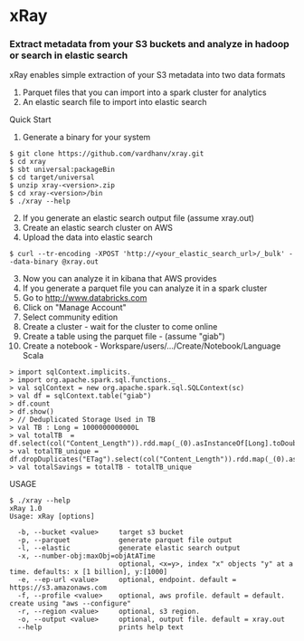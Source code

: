#  xRay 
### Extract metadata from your S3 buckets and analyze in hadoop or search in elastic search


xRay enables simple extraction of your S3 metadata into two data formats
1. Parquet files that you can import into a spark cluster for analytics
2. An elastic search file to import into elastic search 

Quick Start

1. Generate a binary for your system 
```
$ git clone https://github.com/vardhanv/xray.git
$ cd xray
$ sbt universal:packageBin
$ cd target/universal
$ unzip xray-<version>.zip
$ cd xray-<version>/bin
$ ./xray --help
```

2. If you generate an elastic search output file (assume xray.out)
  1. Create an elastic search cluster on AWS
  2. Upload the data into elastic search
```
$ curl --tr-encoding -XPOST 'http://<your_elastic_search_url>/_bulk' --data-binary @xray.out
```
  3. Now you can analyze it in kibana that AWS provides
3. If you generate a parquet file you can analyze it in a spark cluster
  1. Go to http://www.databricks.com
  2. Click on "Manage Account" 
  3. Select community edition
  4. Create a cluster - wait for the cluster to come online
  5. Create a table using the parquet file - (assume "giab")
  6. Create a notebook - Workspare/users/.../Create/Notebook/Language Scala
```
> import sqlContext.implicits._
> import org.apache.spark.sql.functions._
> val sqlContext = new org.apache.spark.sql.SQLContext(sc)
> val df = sqlContext.table("giab")
> df.count
> df.show()
> // Deduplicated Storage Used in TB
> val TB : Long = 1000000000000L
> val totalTB  = df.select(col("Content_Length")).rdd.map(_(0).asInstanceOf[Long].toDouble/TB).reduce(_+_)
> val totalTB_unique = df.dropDuplicates("ETag").select(col("Content_Length")).rdd.map(_(0).asInstanceOf[Long].toDouble/TB).reduce(_+_)
> val totalSavings = totalTB - totalTB_unique
```

USAGE
```
$ ./xray --help
xRay 1.0
Usage: xRay [options]

  -b, --bucket <value>     target s3 bucket
  -p, --parquet            generate parquet file output
  -l, --elastic            generate elastic search output
  -x, --number-obj:maxObj=objAtATime
                           optional, <x=y>, index "x" objects "y" at a time. defaults: x [1 billion], y:[1000]
  -e, --ep-url <value>     optional, endpoint. default = https://s3.amazonaws.com
  -f, --profile <value>    optional, aws profile. default = default. create using "aws --configure"
  -r, --region <value>     optional, s3 region.
  -o, --output <value>     optional, output file. default = xray.out
  --help                   prints help text
```
